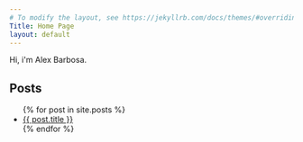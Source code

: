 ```yaml
---
# To modify the layout, see https://jekyllrb.com/docs/themes/#overriding-theme-defaults
Title: Home Page
layout: default
---
```

Hi, i'm Alex Barbosa.

## Posts

<ul>
  {% for post in site.posts %}
    <li>
      <a href="{{ post.url | relative_url }}">{{ post.title }}</a>
    </li>
  {% endfor %}
</ul>
